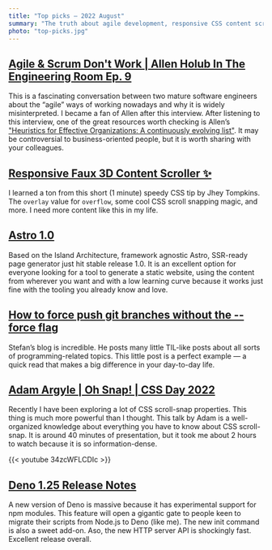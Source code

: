 ```yaml
---
title: "Top picks — 2022 August"
summary: "The truth about agile development, responsive CSS content scrollers"
photo: "top-picks.jpg"
---
```


## [Agile & Scrum Don't Work | Allen Holub In The Engineering Room Ep. 9](https://youtu.be/hxXmTnb3mFU)

This is a fascinating conversation between two mature software engineers about the “agile” ways of working nowadays and why it is widely misinterpreted. I became a fan of Allen after this interview. After listening to this interview, one of the great resources worth checking is Allen’s ["Heuristics for Effective Organizations: A continuously evolving list"](https://holub.com/heuristics/). It may be controversial to business-oriented people, but it is worth sharing with your colleagues.

## [Responsive Faux 3D Content Scroller ✨](https://twitter.com/jh3yy/status/1554310426682281988)

I learned a ton from this short (1 minute) speedy CSS tip by Jhey Tompkins. The `overlay` value for `overflow`, some cool CSS scroll snapping magic, and more. I need more content like this in my life.

## [Astro 1.0](https://astro.build/blog/astro-1/)

Based on the Island Architecture, framework agnostic Astro, SSR-ready page generator just hit stable release 1.0. It is an excellent option for everyone looking for a tool to generate a static website, using the content from wherever you want and with a low learning curve because it works just fine with the tooling you already know and love.

## [How to force push git branches without the --force flag](https://www.stefanjudis.com/today-i-learned/how-to-force-push-git-branches-without-the-force-flag/)

Stefan’s blog is incredible. He posts many little TIL-like posts about all sorts of programming-related topics. This little post is a perfect example — a quick read that makes a big difference in your day-to-day life.

## [Adam Argyle | Oh Snap! | CSS Day 2022](https://youtu.be/34zcWFLCDIc)

Recently I have been exploring a lot of CSS scroll-snap properties. This thing is much more powerful than I thought. This talk by Adam is a well-organized knowledge about everything you have to know about CSS scroll-snap. It is around 40 minutes of presentation, but it took me about 2 hours to watch because it is so information-dense.

{{< youtube 34zcWFLCDIc >}}

## [Deno 1.25 Release Notes](https://deno.com/blog/v1.25)

A new version of Deno is massive because it has experimental support for npm modules. This feature will open a gigantic gate to people keen to migrate their scripts from Node.js to Deno (like me). The new init command is also a sweet add-on. Aso, the new HTTP server API is shockingly fast. Excellent release overall.
